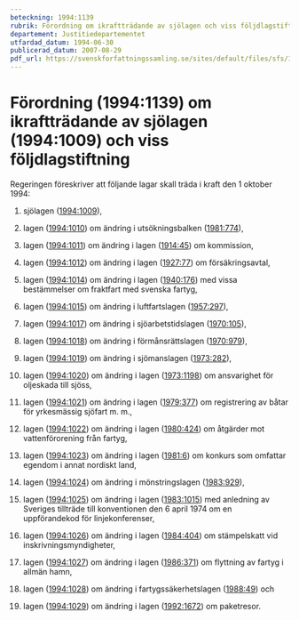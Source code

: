 ```yaml
---
beteckning: 1994:1139
rubrik: Förordning om ikraftträdande av sjölagen och viss följdlagstiftning
departement: Justitiedepartementet
utfardad_datum: 1994-06-30
publicerad_datum: 2007-08-29
pdf_url: https://svenskforfattningssamling.se/sites/default/files/sfs/1994-06/SFS1994-1139.pdf
---
```


# Förordning (1994:1139) om ikraftträdande av sjölagen (1994:1009) och viss följdlagstiftning

Regeringen föreskriver att följande lagar skall träda i kraft den 1 oktober 1994:

1. sjölagen ([1994:1009](https://selex.se/eli/sfs/1994/1009)),

2. lagen ([1994:1010](https://selex.se/eli/sfs/1994/1010)) om ändring i utsökningsbalken ([1981:774](https://selex.se/eli/sfs/1981/774)),

3. lagen ([1994:1011](https://selex.se/eli/sfs/1994/1011)) om ändring i lagen ([1914:45](https://selex.se/eli/sfs/1914/45)) om kommission,

4. lagen ([1994:1012](https://selex.se/eli/sfs/1994/1012)) om ändring i lagen ([1927:77](https://selex.se/eli/sfs/1927/77)) om försäkringsavtal,

5. lagen ([1994:1014](https://selex.se/eli/sfs/1994/1014)) om ändring i lagen ([1940:176](https://selex.se/eli/sfs/1940/176)) med vissa bestämmelser om fraktfart med svenska fartyg,

6. lagen ([1994:1015](https://selex.se/eli/sfs/1994/1015)) om ändring i luftfartslagen ([1957:297](https://selex.se/eli/sfs/1957/297)),

7. lagen ([1994:1017](https://selex.se/eli/sfs/1994/1017)) om ändring i sjöarbetstidslagen ([1970:105](https://selex.se/eli/sfs/1970/105)),

8. lagen ([1994:1018](https://selex.se/eli/sfs/1994/1018)) om ändring i förmånsrättslagen ([1970:979](https://selex.se/eli/sfs/1970/979)),

9. lagen ([1994:1019](https://selex.se/eli/sfs/1994/1019)) om ändring i sjömanslagen ([1973:282](https://selex.se/eli/sfs/1973/282)),

10. lagen ([1994:1020](https://selex.se/eli/sfs/1994/1020)) om ändring i lagen ([1973:1198](https://selex.se/eli/sfs/1973/1198)) om ansvarighet för oljeskada till sjöss,

11. lagen ([1994:1021](https://selex.se/eli/sfs/1994/1021)) om ändring i lagen ([1979:377](https://selex.se/eli/sfs/1979/377)) om registrering av båtar för yrkesmässig sjöfart m. m.,

12. lagen ([1994:1022](https://selex.se/eli/sfs/1994/1022)) om ändring i lagen ([1980:424](https://selex.se/eli/sfs/1980/424)) om åtgärder mot vattenförorening från fartyg,

13. lagen ([1994:1023](https://selex.se/eli/sfs/1994/1023)) om ändring i lagen ([1981:6](https://selex.se/eli/sfs/1981/6)) om konkurs som omfattar egendom i annat nordiskt land,

14. lagen ([1994:1024](https://selex.se/eli/sfs/1994/1024)) om ändring i mönstringslagen ([1983:929](https://selex.se/eli/sfs/1983/929)),

15. lagen ([1994:1025](https://selex.se/eli/sfs/1994/1025)) om ändring i lagen ([1983:1015](https://selex.se/eli/sfs/1983/1015)) med anledning av Sveriges tillträde till konventionen den 6 april 1974 om en uppförandekod för linjekonferenser,

16. lagen ([1994:1026](https://selex.se/eli/sfs/1994/1026)) om ändring i lagen ([1984:404](https://selex.se/eli/sfs/1984/404)) om stämpelskatt vid inskrivningsmyndigheter,

17. lagen ([1994:1027](https://selex.se/eli/sfs/1994/1027)) om ändring i lagen ([1986:371](https://selex.se/eli/sfs/1986/371)) om flyttning av fartyg i allmän hamn,

18. lagen ([1994:1028](https://selex.se/eli/sfs/1994/1028)) om ändring i fartygssäkerhetslagen ([1988:49](https://selex.se/eli/sfs/1988/49)) och

19. lagen ([1994:1029](https://selex.se/eli/sfs/1994/1029)) om ändring i lagen ([1992:1672](https://selex.se/eli/sfs/1992/1672)) om paketresor.